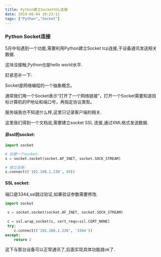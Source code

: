 ```yaml
---
title: Python建立SocketSSL连接
date: 2019-06-04 10:23:11
tags: ["Python","Socket"]
---
```


### Python Socket连接

5月中旬遇到一个功能,需要利用Python建立Socket tcp连接,于设备通讯发送相关数据.

这块没接触,Python也是hello world水平.

赶紧恶补一下:

Socket是网络编程的一个抽象概念。

通常我们用一个Socket表示“打开了一个网络链接”，打开一个Socket需要知道目标计算机的IP地址和端口号，再指定协议类型。

服务端我也不知道什么样,这里只记录客户端的相关. 

这里我们得到一个文档说,需要建立socket SSL 连接,通过XML格式发送数据.

#### 非ssl的socket:

``` python
import socket

# 创建一个socket:
s = socket.socket(socket.AF_INET, socket.SOCK_STREAM)

# 建立连接:
s.connect(('192.168.1.230', 80))
```

#### SSL socket:
端口是3344,ssl跳过验证,如果验证参数需要修改.
``` python
import socket

 s = socket.socket(socket.AF_INET, socket.SOCK_STREAM)
        
 c = ssl.wrap_socket(s, cert_reqs=ssl.CERT_NONE)
 try:
    c.connect(('192.168.1.230', '3344'))
except:
    return 2
```

这下与那台设备可以正常通讯了,后面实现具体功能就ok了.
